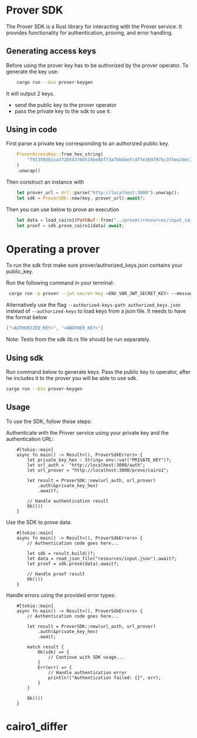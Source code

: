 # Prover SDK

The Prover SDK is a Rust library for interacting with the Prover service. It provides functionality for authentication, proving, and error handling.

## Generating access keys

Before using the prover key has to be authorized by the prover operator. To generate the key use:

```bash
    cargo run --bin prover-keygen
```

It will output 2 keys.

- send the public key to the prover operator
- pass the private key to the sdk to use it.

## Using in code

First parse a private key corresponding to an authorized public key.

```rust
    ProverAccessKey::from_hex_string(
        "f91350db1ca372b54376b519be8bf73a7bbbbefc4ffe169797bc3f5ea2dec740",
    )
    .unwrap()

```

Then construct an instance with

```rust
    let prover_url = Url::parse("http://localhost:3000").unwrap();
    let sdk = ProverSDK::new(key, prover_url).await?;

```

Then you can use below to prove an execution

```rust
    let data = load_cairo1(PathBuf::from("../prover/resources/input_cairo1.json")).await?;
    let proof = sdk.prove_cairo1(data).await;
```

# Operating a prover

To run the sdk first make sure prover/authorized_keys.json contains your public_key.

Run the following command in your terminal:

```bash
 cargo run -p prover --jwt-secret-key <ENV_VAR_JWT_SECRET_KEY> --message-expiration-time <MESSAGE_EXPIRATION_TIME> --session-expiration-time <SESSION_EXPIRATION_TIME> --private-key <PRIVATE_KEY> --authorized-keys <AUTHORIZED_KEY>,<ANOTHER_KEY>
```

Alternatively use the flag `--authorized-keys-path authorized_keys.json` instead of `--authorized-keys` to load keys from a json file. It needs to have the format below

```json
["<AUTHORIZED_KEY>", "<ANOTHER_KEY>"]
```

Note:
Tests from the sdk lib.rs file should be run separately.

## Using sdk

Run command below to generate keys. Pass the public key to operator, after he includes it to the prover you will be able to use sdk.

```bash
cargo run --bin prover-keygen
```

## Usage

To use the SDK, follow these steps:

Authenticate with the Prover service using your private key and the authentication URL:

```
    #[tokio::main]
    async fn main() -> Result<(), ProverSdkErrors> {
        let private_key_hex : String= env::var("PRIVATE_KEY")?;
        let url_auth =  "http://localhost:3000/auth";
        let url_prover = "http://localhost:3000/prove/cairo1";

        let result = ProverSDK::new(url_auth, url_prover)
            .auth(&private_key_hex)
            .await?;

        // Handle authentication result
        Ok(())
    }
```

Use the SDK to prove data:

```
    #[tokio::main]
    async fn main() -> Result<(), ProverSdkErrors> {
        // Authentication code goes here...

        let sdk = result.build()?;
        let data = read_json_file("resources/input.json").await?;
        let proof = sdk.prove(data).await?;

        // Handle proof result
        Ok(())
    }
```

Handle errors using the provided error types:

```
    #[tokio::main]
    async fn main() -> Result<(), ProverSdkErrors> {
        // Authentication code goes here...

        let result = ProverSDK::new(url_auth, url_prover)
            .auth(&private_key_hex)
            .await;

        match result {
            Ok(sdk) => {
                // Continue with SDK usage...
            }
            Err(err) => {
                // Handle authentication error
                println!("Authentication failed: {}", err);
            }
        }

        Ok(())
    }
```
# cairo1_differ
